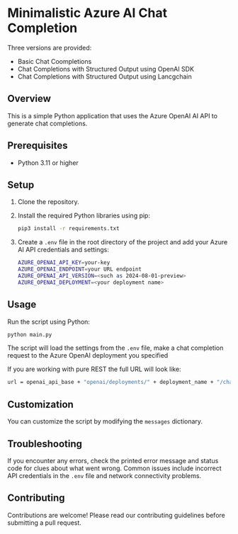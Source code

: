 # Minimalistic Azure AI Chat Completion

Three versions are provided:

- Basic Chat Coompletions
- Chat Completions with Structured Output using OpenAI SDK
- Chat Completions with Structured Output using Lancgchain

## Overview

This is a simple Python application that uses the Azure OpenAI AI API to generate chat completions. 

## Prerequisites

- Python 3.11 or higher

## Setup

1. Clone the repository.
2. Install the required Python libraries using pip:

    ```bash
    pip3 install -r requirements.txt
    ```

3. Create a `.env` file in the root directory of the project and add your Azure AI API credentials and settings:

    ```bash
   AZURE_OPENAI_API_KEY=your-key
   AZURE_OPENAI_ENDPOINT=your URL endpoint
   AZURE_OPENAI_API_VERSION=<such as 2024-08-01-preview>
   AZURE_OPENAI_DEPLOYMENT=<your deployment name>
    ```

## Usage

Run the script using Python:

```bash
python main.py
```

The script will load the settings from the `.env` file, make a chat completion request to the Azure OpenAI deployment you specified

If you are working with pure REST the full URL will look like:

```bash
url = openai_api_base + "openai/deployments/" + deployment_name + "/chat/completions?api-version=" + openai_api_version
```

## Customization

You can customize the script by modifying the `messages` dictionary.

## Troubleshooting

If you encounter any errors, check the printed error message and status code for clues about what went wrong. Common issues include incorrect API credentials in the `.env` file and network connectivity problems.

## Contributing

Contributions are welcome! Please read our contributing guidelines before submitting a pull request.
